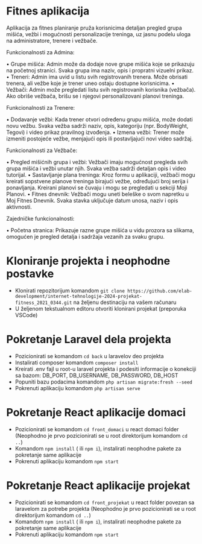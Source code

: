# Fitnes aplikacija
Aplikacija za fitnes planiranje pruža korisnicima detaljan pregled grupa mišića, vežbi i mogućnosti personalizacije treninga, uz jasnu podelu uloga na administratore, trenere i vežbače.

Funkcionalnosti za Admina:

•	Grupe mišića: Admin može da dodaje nove grupe mišića koje se prikazuju na početnoj stranici. Svaka grupa ima naziv, opis i propratni vizuelni prikaz.
•	Treneri: Admin ima uvid u listu svih registrovanih trenera. Može obrisati trenera, ali vežbe koje je trener uneo ostaju dostupne korisnicima.
•	Vežbači: Admin može pregledati listu svih registrovanih korisnika (vežbača). Ako obriše vežbača, brišu se i njegovi personalizovani planovi treninga.

Funkcionalnosti za Trenere:

•	Dodavanje vežbi: Kada trener otvori određenu grupu mišića, može dodati novu vežbu. Svaka vežba sadrži naziv, opis, kategoriju (npr. BodyWeight, Tegovi) i video prikaz pravilnog izvođenja.
•	Izmena vežbi: Trener može izmeniti postojeće vežbe, menjajući opis ili postavljajući novi video sadržaj.

Funkcionalnosti za Vežbače:

•	Pregled mišićnih grupa i vežbi: Vežbači imaju mogućnost pregleda svih grupa mišića i vežbi unutar njih. Svaka vežba sadrži detaljan opis i video tutorijal.
•	Sastavljanje plana treninga: Kroz formu u aplikaciji, vežbači mogu kreirati sopstvene planove treninga birajući vežbe, određujući broj serija i ponavljanja. Kreirani planovi se čuvaju i mogu se pregledati u sekciji Moji Planovi.
•	Fitnes dnevnik: Vežbači mogu uneti beleške o svom napretku u Moj Fitnes Dnevnik. Svaka stavka uključuje datum unosa, naziv i opis aktivnosti.

Zajedničke funkcionalnosti:

•	Početna stranica: Prikazuje razne grupe mišića u vidu prozora sa slikama, omogućen je pregled detalja i sadržaja vezanih za svaku grupu.


# Kloniranje projekta i neophodne postavke
 
- Klonirati repozitorijum komandom `git clone https://github.com/elab-development/internet-tehnologije-2024-projekat-fitness_2021_0344.git` na željenu destinaciju na vašem računaru
- U željenom tekstualnom editoru otvoriti klonirani projekat (preporuka VSCode)
 
# Pokretanje Laravel dela projekta
 
- Pozicionirati se  komandom `cd back` u laravelov deo projekta
- Instalirati composer komandom `composer install`
- Kreirati .env fajl u root-u laravel projekta i podesiti informacije o konekciji sa bazom: DB_PORT, DB_USERNAME, DB_PASSWORD, DB_HOST
- Popuniti bazu podacima komandom `php artisan migrate:fresh --seed`
- Pokrenuti aplikaciju komandom `php artisan serve`
 
# Pokretanje React aplikacije domaci
 
- Pozicionirati se  komandom `cd front_domaci` u react domaci folder (Neophodno je prvo pozicionirati se u root direktorijum komandom `cd ..`)
- Komandom `npm install` ( ili `npm i`), instalirati neophodne pakete za pokretanje same aplikacije
- Pokrenuti aplikaciju komandom `npm start`

# Pokretanje React aplikacije projekat
 
- Pozicionirati se  komandom `cd front_projekat` u react  folder povezan sa laravelom za potrebe projekta (Neophodno je prvo pozicionirati se u root direktorijum komandom `cd ..`)
- Komandom `npm install` ( ili `npm i`), instalirati neophodne pakete za pokretanje same aplikacije
- Pokrenuti aplikaciju komandom `npm start`
